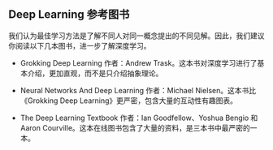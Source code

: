 ## Deep Learning 参考图书
我们认为最佳学习方法是了解不同人对同一概念提出的不同见解。因此，我们建议你阅读以下几本图书，进一步了解深度学习。

- Grokking Deep Learning
作者：Andrew Trask。这本书对深度学习进行了基本介绍，更加直观，而不是只介绍抽象理论。

- Neural Networks And Deep Learning
作者：Michael Nielsen。这本书比《Grokking Deep Learning》更严密，包含大量的互动性有趣图表。

- The Deep Learning Textbook
作者：Ian Goodfellow、Yoshua Bengio 和 Aaron Courville。这本在线图书包含了大量的资料，是三本书中最严密的一本。
